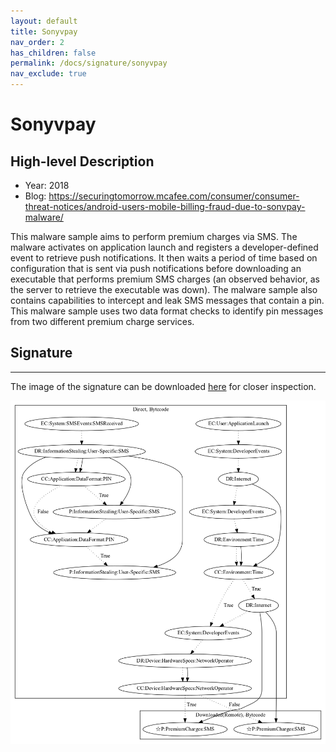 ```yaml
---
layout: default
title: Sonyvpay
nav_order: 2
has_children: false
permalink: /docs/signature/sonyvpay
nav_exclude: true
---
```


# Sonyvpay

## High-level Description

* Year: 2018
* Blog: https://securingtomorrow.mcafee.com/consumer/consumer-threat-notices/android-users-mobile-billing-fraud-due-to-sonvpay-malware/

This malware sample aims to perform premium charges via SMS. The malware activates on application launch and registers a developer-defined event to retrieve push notifications. It then waits a period of time based on configuration that is sent via push notifications before downloading an executable that performs premium SMS charges (an observed behavior, as the server to retrieve the executable was down). The malware sample also contains capabilities to intercept and leak SMS messages that contain a pin. This malware sample uses two data format checks to identify pin messages from two different premium charge services. 

## Signature
---

The image of the signature can be downloaded [here](../../img/signatures/Sonyvpay.png) for closer inspection.

![](../../img/signatures/Sonyvpay.png)
